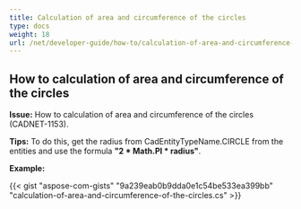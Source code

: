 ```yaml
---
title: Calculation of area and circumference of the circles
type: docs
weight: 18
url: /net/developer-guide/how-to/calculation-of-area-and-circumference-of-the-circles/
---
```


## **How to сalculation of area and circumference of the circles**

**Issue:** How to сalculation of area and circumference of the circles (CADNET-1153).

**Tips:** To do this, get the radius from CadEntityTypeName.CIRCLE from the entities and use the formula **"2 * Math.PI * radius"**.

**Example:**

{{< gist "aspose-com-gists" "9a239eab0b9dda0e1c54be533ea399bb" "calculation-of-area-and-circumference-of-the-circles.cs" >}}